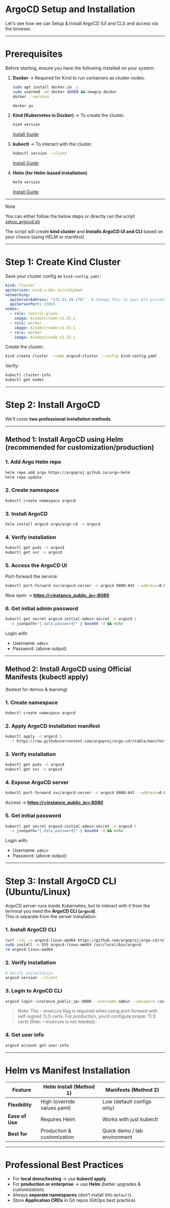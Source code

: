 # ArgoCD Setup and Installation

Let's see how we can Setup & Install ArgoCD (UI and CLI) and access via the browser.

---

# Prerequisites

Before starting, ensure you have the following installed on your system:

1. **Docker** → Required for Kind to run containers as cluster nodes.

   ```bash
   sudo apt install docker.io -y
   sudo usermod -aG docker $USER && newgrp docker
   docker --version

   docker ps
   ```

2. **Kind (Kubernetes in Docker)** → To create the cluster.

   ```bash
   kind version
   ```

   [Install Guide](https://kind.sigs.k8s.io/docs/user/quick-start/#installation)

3. **kubectl** → To interact with the cluster.

   ```bash
   kubectl version --client
   ```

   [Install Guide](https://kubernetes.io/docs/tasks/tools/install-kubectl/)

4. **Helm (for Helm-based installation)**

   ```bash
   helm version
   ```

   [Install Guide](https://helm.sh/docs/intro/install/)

---

> [!NOTE]
> 
> You can either follow the below steps or directly run the script [setup_argocd.sh](./setup_argocd.sh)
> 
> The script will create **kind cluster** and **Installs ArgoCD UI and CLI** based on your choice (using HELM or manifest)

---

# Step 1: Create Kind Cluster

Save your cluster config as `kind-config.yaml`:

```yaml
kind: Cluster
apiVersion: kind.x-k8s.io/v1alpha4
networking:
  apiServerAddress: "172.31.19.178"   # Change this to your EC2 private IP (run "hostname -I" to check or from your EC2 dashboard)
  apiServerPort: 33893
nodes:
  - role: control-plane
    image: kindest/node:v1.33.1
  - role: worker
    image: kindest/node:v1.33.1
  - role: worker
    image: kindest/node:v1.33.1
```

Create the cluster:

```bash
kind create cluster --name argocd-cluster --config kind-config.yaml
```

Verify:

```bash
kubectl cluster-info
kubectl get nodes
```

---

#  Step 2: Install ArgoCD

We’ll cover **two professional installation methods**.

---

## **Method 1: Install ArgoCD using Helm** (recommended for customization/production)

### 1. Add Argo Helm repo

```bash
helm repo add argo https://argoproj.github.io/argo-helm
helm repo update
```

### 2. Create namespace

```bash
kubectl create namespace argocd
```

### 3. Install ArgoCD

```bash
helm install argocd argo/argo-cd -n argocd
```

### 4. Verify installation

```bash
kubectl get pods -n argocd
kubectl get svc -n argocd
```

### 5. Access the ArgoCD UI

Port-forward the service:

```bash
kubectl port-forward svc/argocd-server -n argocd 8080:443 --address=0.0.0.0 &
```

Now open → **[https://<instance_public_ip>:8080](https://<instance_public_ip>:8080)**

### 6. Get initial admin password

```bash
kubectl get secret argocd-initial-admin-secret -n argocd \
  -o jsonpath="{.data.password}" | base64 -d && echo
```

Login with:

* Username: `admin`
* Password: (above output)

---

## **Method 2: Install ArgoCD using Official Manifests (kubectl apply)**

(fastest for demos & learning)

### 1. Create namespace

```bash
kubectl create namespace argocd
```

### 2. Apply ArgoCD installation manifest

```bash
kubectl apply -n argocd \
  -f https://raw.githubusercontent.com/argoproj/argo-cd/stable/manifests/install.yaml
```

### 3. Verify installation

```bash
kubectl get pods -n argocd
kubectl get svc -n argocd
```

### 4. Expose ArgoCD server

```bash
kubectl port-forward svc/argocd-server -n argocd 8080:443 --address=0.0.0.0 &
```

Access → **[https://<instance_public_ip>:8080](https://<instance_public_ip>:8080)**

### 5. Get initial password

```bash
kubectl get secret argocd-initial-admin-secret -n argocd \
  -o jsonpath="{.data.password}" | base64 -d && echo
```

Login with:

* Username: `admin`
* Password: (above output)

---

# Step 3: Install ArgoCD CLI (Ubuntu/Linux)

ArgoCD server runs inside Kubernetes, but to interact with it from the terminal you need the **ArgoCD CLI (`argocd`)**.  
This is separate from the server installation.

### 1. Install ArgoCD CLI

```bash
curl -sSL -o argocd-linux-amd64 https://github.com/argoproj/argo-cd/releases/latest/download/argocd-linux-amd64
sudo install -m 555 argocd-linux-amd64 /usr/local/bin/argocd
rm argocd-linux-amd64
```

### 2. Verify installation

```bash
# Verify installation
argocd version --client
```

### 3. Login to ArgoCD CLI

```bash
argocd login <instance_public_ip>:8080 --username admin --password <initial_password> --insecure
```

> Note: The --insecure flag is required when using port-forward with self-signed TLS certs.
For production, you’d configure proper TLS certs (then --insecure is not needed).

### 4. Get user info

```bash
argocd account get-user-info
```

---

#  Helm vs Manifest Installation

| Feature         | Helm Install (Method 1)     | Manifests (Method 2)         |
| --------------- | --------------------------- | ---------------------------- |
| **Flexibility** | High (override values.yaml) | Low (default configs only)   |
| **Ease of Use** | Requires Helm               | Works with just kubectl      |
| **Best for**    | Production & customization  | Quick demo / lab environment |

---

# Professional Best Practices

* For **local demo/testing** → use **kubectl apply**.
* For **production or enterprise** → use **Helm** (better upgrades & customization).
* Always **separate namespaces** (don’t install into `default`).
* Store **Application CRDs** in Git repos (GitOps best practice).



